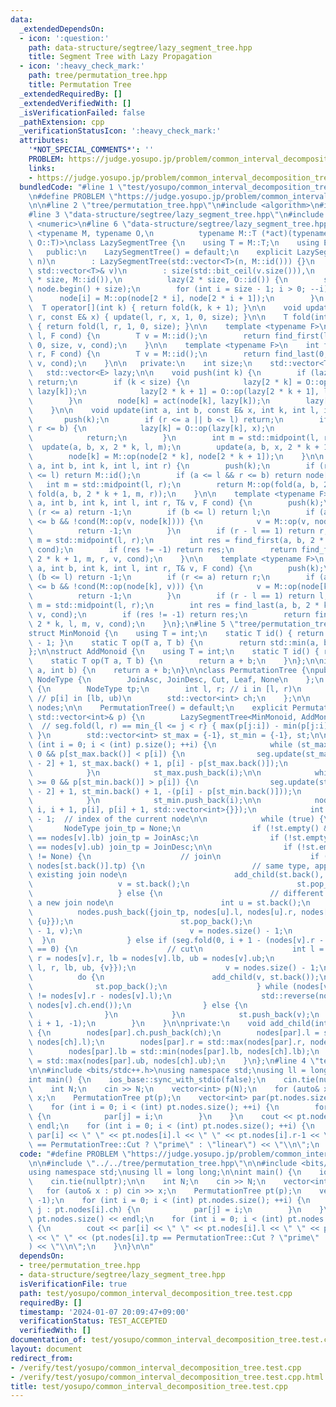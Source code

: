 ```yaml
---
data:
  _extendedDependsOn:
  - icon: ':question:'
    path: data-structure/segtree/lazy_segment_tree.hpp
    title: Segment Tree with Lazy Propagation
  - icon: ':heavy_check_mark:'
    path: tree/permutation_tree.hpp
    title: Permutation Tree
  _extendedRequiredBy: []
  _extendedVerifiedWith: []
  _isVerificationFailed: false
  _pathExtension: cpp
  _verificationStatusIcon: ':heavy_check_mark:'
  attributes:
    '*NOT_SPECIAL_COMMENTS*': ''
    PROBLEM: https://judge.yosupo.jp/problem/common_interval_decomposition_tree
    links:
    - https://judge.yosupo.jp/problem/common_interval_decomposition_tree
  bundledCode: "#line 1 \"test/yosupo/common_interval_decomposition_tree.test.cpp\"\
    \n#define PROBLEM \"https://judge.yosupo.jp/problem/common_interval_decomposition_tree\"\
    \n\n#line 2 \"tree/permutation_tree.hpp\"\n#include <algorithm>\n#include <vector>\n\
    #line 3 \"data-structure/segtree/lazy_segment_tree.hpp\"\n#include <bit>\n#include\
    \ <numeric>\n#line 6 \"data-structure/segtree/lazy_segment_tree.hpp\"\n\ntemplate\
    \ <typename M, typename O,\n          typename M::T (*act)(typename M::T, typename\
    \ O::T)>\nclass LazySegmentTree {\n    using T = M::T;\n    using E = O::T;\n\n\
    \   public:\n    LazySegmentTree() = default;\n    explicit LazySegmentTree(int\
    \ n)\n        : LazySegmentTree(std::vector<T>(n, M::id())) {}\n    explicit LazySegmentTree(const\
    \ std::vector<T>& v)\n        : size(std::bit_ceil(v.size())),\n          node(2\
    \ * size, M::id()),\n          lazy(2 * size, O::id()) {\n        std::ranges::copy(v,\
    \ node.begin() + size);\n        for (int i = size - 1; i > 0; --i) {\n      \
    \      node[i] = M::op(node[2 * i], node[2 * i + 1]);\n        }\n    }\n\n  \
    \  T operator[](int k) { return fold(k, k + 1); }\n\n    void update(int l, int\
    \ r, const E& x) { update(l, r, x, 1, 0, size); }\n\n    T fold(int l, int r)\
    \ { return fold(l, r, 1, 0, size); }\n\n    template <typename F>\n    int find_first(int\
    \ l, F cond) {\n        T v = M::id();\n        return find_first(l, size, 1,\
    \ 0, size, v, cond);\n    }\n\n    template <typename F>\n    int find_last(int\
    \ r, F cond) {\n        T v = M::id();\n        return find_last(0, r, 1, 0, size,\
    \ v, cond);\n    }\n\n   private:\n    int size;\n    std::vector<T> node;\n \
    \   std::vector<E> lazy;\n\n    void push(int k) {\n        if (lazy[k] == O::id())\
    \ return;\n        if (k < size) {\n            lazy[2 * k] = O::op(lazy[2 * k],\
    \ lazy[k]);\n            lazy[2 * k + 1] = O::op(lazy[2 * k + 1], lazy[k]);\n\
    \        }\n        node[k] = act(node[k], lazy[k]);\n        lazy[k] = O::id();\n\
    \    }\n\n    void update(int a, int b, const E& x, int k, int l, int r) {\n \
    \       push(k);\n        if (r <= a || b <= l) return;\n        if (a <= l &&\
    \ r <= b) {\n            lazy[k] = O::op(lazy[k], x);\n            push(k);\n\
    \            return;\n        }\n        int m = std::midpoint(l, r);\n      \
    \  update(a, b, x, 2 * k, l, m);\n        update(a, b, x, 2 * k + 1, m, r);\n\
    \        node[k] = M::op(node[2 * k], node[2 * k + 1]);\n    }\n\n    T fold(int\
    \ a, int b, int k, int l, int r) {\n        push(k);\n        if (r <= a || b\
    \ <= l) return M::id();\n        if (a <= l && r <= b) return node[k];\n     \
    \   int m = std::midpoint(l, r);\n        return M::op(fold(a, b, 2 * k, l, m),\
    \ fold(a, b, 2 * k + 1, m, r));\n    }\n\n    template <typename F>\n    int find_first(int\
    \ a, int b, int k, int l, int r, T& v, F cond) {\n        push(k);\n        if\
    \ (r <= a) return -1;\n        if (b <= l) return l;\n        if (a <= l && r\
    \ <= b && !cond(M::op(v, node[k]))) {\n            v = M::op(v, node[k]);\n  \
    \          return -1;\n        }\n        if (r - l == 1) return r;\n        int\
    \ m = std::midpoint(l, r);\n        int res = find_first(a, b, 2 * k, l, m, v,\
    \ cond);\n        if (res != -1) return res;\n        return find_first(a, b,\
    \ 2 * k + 1, m, r, v, cond);\n    }\n\n    template <typename F>\n    int find_last(int\
    \ a, int b, int k, int l, int r, T& v, F cond) {\n        push(k);\n        if\
    \ (b <= l) return -1;\n        if (r <= a) return r;\n        if (a <= l && r\
    \ <= b && !cond(M::op(node[k], v))) {\n            v = M::op(node[k], v);\n  \
    \          return -1;\n        }\n        if (r - l == 1) return l;\n        int\
    \ m = std::midpoint(l, r);\n        int res = find_last(a, b, 2 * k + 1, m, r,\
    \ v, cond);\n        if (res != -1) return res;\n        return find_last(a, b,\
    \ 2 * k, l, m, v, cond);\n    }\n};\n#line 5 \"tree/permutation_tree.hpp\"\n\n\
    struct MinMonoid {\n    using T = int;\n    static T id() { return (1u << 31)\
    \ - 1; }\n    static T op(T a, T b) {\n        return std::min(a, b);\n    }\n\
    };\n\nstruct AddMonoid {\n    using T = int;\n    static T id() { return 0; }\n\
    \    static T op(T a, T b) {\n        return a + b;\n    }\n};\n\nint act(int\
    \ a, int b) {\n    return a + b;\n}\n\nclass PermutationTree {\npublic:\n    enum\
    \ NodeType {\n        JoinAsc, JoinDesc, Cut, Leaf, None\n    };\n    struct Node\
    \ {\n        NodeType tp;\n        int l, r; // i in [l, r)\n        int lb, ub;\
    \ // p[i] in [lb, ub)\n        std::vector<int> ch;\n    };\n\n    std::vector<Node>\
    \ nodes;\n\n    PermutationTree() = default;\n    explicit PermutationTree(const\
    \ std::vector<int>& p) {\n        LazySegmentTree<MinMonoid, AddMonoid, act> seg(std::vector<int>(p.size()));\
    \  // seg.fold(l, r) == min_{l <= j < r} { max(p[j:i]) - min(p[j:i]) - (i - j)\
    \ }\n        std::vector<int> st_max = {-1}, st_min = {-1}, st;\n\n        for\
    \ (int i = 0; i < (int) p.size(); ++i) {\n            while (st_max.back() >=\
    \ 0 && p[st_max.back()] < p[i]) {\n                seg.update(st_max[st_max.size()\
    \ - 2] + 1, st_max.back() + 1, p[i] - p[st_max.back()]);\n                st_max.pop_back();\n\
    \            }\n            st_max.push_back(i);\n\n            while (st_min.back()\
    \ >= 0 && p[st_min.back()] > p[i]) {\n                seg.update(st_min[st_min.size()\
    \ - 2] + 1, st_min.back() + 1, -(p[i] - p[st_min.back()]));\n                st_min.pop_back();\n\
    \            }\n            st_min.push_back(i);\n\n            nodes.push_back({Leaf,\
    \ i, i + 1, p[i], p[i] + 1, std::vector<int>{}});\n            int v = nodes.size()\
    \ - 1;  // index of the current node\n\n            while (true) {\n         \
    \       NodeType join_tp = None;\n                if (!st.empty() && nodes[st.back()].ub\
    \ == nodes[v].lb) join_tp = JoinAsc;\n                if (!st.empty() && nodes[st.back()].lb\
    \ == nodes[v].ub) join_tp = JoinDesc;\n\n                if (!st.empty() && join_tp\
    \ != None) {\n                    // join\n                    if (join_tp ==\
    \ nodes[st.back()].tp) {\n                        // same type, append to the\
    \ existing join node\n                        add_child(st.back(), v);\n     \
    \                   v = st.back();\n                        st.pop_back();\n \
    \                   } else {\n                        // different type, create\
    \ a new join node\n                        int u = st.back();\n              \
    \          nodes.push_back({join_tp, nodes[u].l, nodes[u].r, nodes[u].lb, nodes[u].ub,\
    \ {u}});\n                        st.pop_back();\n                        add_child(nodes.size()\
    \ - 1, v);\n                        v = nodes.size() - 1;\n                  \
    \  }\n                } else if (seg.fold(0, i + 1 - (nodes[v].r - nodes[v].l))\
    \ == 0) {\n                    // cut\n                    int l = nodes[v].l,\
    \ r = nodes[v].r, lb = nodes[v].lb, ub = nodes[v].ub;\n                    nodes.push_back({Cut,\
    \ l, r, lb, ub, {v}});\n                    v = nodes.size() - 1;\n          \
    \          do {\n                        add_child(v, st.back());\n          \
    \              st.pop_back();\n                    } while (nodes[v].ub - nodes[v].lb\
    \ != nodes[v].r - nodes[v].l);\n                    std::reverse(nodes[v].ch.begin(),\
    \ nodes[v].ch.end());\n                } else {\n                    break;\n\
    \                }\n            }\n            st.push_back(v);\n            seg.update(0,\
    \ i + 1, -1);\n        }\n    }\n\nprivate:\n    void add_child(int par, int ch)\
    \ {\n        nodes[par].ch.push_back(ch);\n        nodes[par].l = std::min(nodes[par].l,\
    \ nodes[ch].l);\n        nodes[par].r = std::max(nodes[par].r, nodes[ch].r);\n\
    \        nodes[par].lb = std::min(nodes[par].lb, nodes[ch].lb);\n        nodes[par].ub\
    \ = std::max(nodes[par].ub, nodes[ch].ub);\n    }\n};\n#line 4 \"test/yosupo/common_interval_decomposition_tree.test.cpp\"\
    \n\n#include <bits/stdc++.h>\nusing namespace std;\nusing ll = long long;\n\n\
    int main() {\n    ios_base::sync_with_stdio(false);\n    cin.tie(nullptr);\n\n\
    \    int N;\n    cin >> N;\n    vector<int> p(N);\n    for (auto& x : p) cin >>\
    \ x;\n    PermutationTree pt(p);\n    vector<int> par(pt.nodes.size(), -1);\n\
    \    for (int i = 0; i < (int) pt.nodes.size(); ++i) {\n        for (int j : pt.nodes[i].ch)\
    \ {\n            par[j] = i;\n        }\n    }\n    cout << pt.nodes.size() <<\
    \ endl;\n    for (int i = 0; i < (int) pt.nodes.size(); ++i) {\n        cout <<\
    \ par[i] << \" \" << pt.nodes[i].l << \" \" << pt.nodes[i].r-1 << \" \" << (pt.nodes[i].tp\
    \ == PermutationTree::Cut ? \"prime\" : \"linear\") << \"\\n\";\n    }\n}\n\n"
  code: "#define PROBLEM \"https://judge.yosupo.jp/problem/common_interval_decomposition_tree\"\
    \n\n#include \"../../tree/permutation_tree.hpp\"\n\n#include <bits/stdc++.h>\n\
    using namespace std;\nusing ll = long long;\n\nint main() {\n    ios_base::sync_with_stdio(false);\n\
    \    cin.tie(nullptr);\n\n    int N;\n    cin >> N;\n    vector<int> p(N);\n \
    \   for (auto& x : p) cin >> x;\n    PermutationTree pt(p);\n    vector<int> par(pt.nodes.size(),\
    \ -1);\n    for (int i = 0; i < (int) pt.nodes.size(); ++i) {\n        for (int\
    \ j : pt.nodes[i].ch) {\n            par[j] = i;\n        }\n    }\n    cout <<\
    \ pt.nodes.size() << endl;\n    for (int i = 0; i < (int) pt.nodes.size(); ++i)\
    \ {\n        cout << par[i] << \" \" << pt.nodes[i].l << \" \" << pt.nodes[i].r-1\
    \ << \" \" << (pt.nodes[i].tp == PermutationTree::Cut ? \"prime\" : \"linear\"\
    ) << \"\\n\";\n    }\n}\n\n"
  dependsOn:
  - tree/permutation_tree.hpp
  - data-structure/segtree/lazy_segment_tree.hpp
  isVerificationFile: true
  path: test/yosupo/common_interval_decomposition_tree.test.cpp
  requiredBy: []
  timestamp: '2024-01-07 20:09:47+09:00'
  verificationStatus: TEST_ACCEPTED
  verifiedWith: []
documentation_of: test/yosupo/common_interval_decomposition_tree.test.cpp
layout: document
redirect_from:
- /verify/test/yosupo/common_interval_decomposition_tree.test.cpp
- /verify/test/yosupo/common_interval_decomposition_tree.test.cpp.html
title: test/yosupo/common_interval_decomposition_tree.test.cpp
---
```

